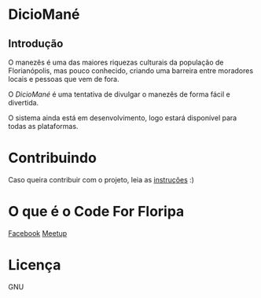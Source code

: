 # DicioMané

## Introdução

O manezês é uma das maiores riquezas culturais da população de Florianópolis, mas pouco conhecido, criando uma barreira entre moradores locais e pessoas que vem de fora.

O *DicioMané* é uma tentativa de divulgar o manezês de forma fácil e divertida.

O sistema ainda está em desenvolvimento, logo estará disponível para todas as
plataformas.

# Contribuindo

Caso queira contribuir com o projeto, leia as [instruções](CONTRIBUTING.md) :)

# O que é o Code For Floripa

[Facebook](https://www.facebook.com/CodeForFloripa/?fref=ts)
[Meetup](http://www.meetup.com/pt-BR/Code-For-Floripa-Meetup/)

# Licença

GNU
